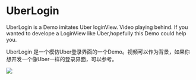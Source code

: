 UberLogin
======================
UberLogin is a Demo imitates Uber loginView. Video playing behind. If you wanted to develope a LoginView like Uber,hopefully this Demo could help you.

UberLogin 是一个模仿Uber登录界面的一个Demo。视频可以作为背景，如果你想开发一个像Uber一样的登录界面，可以参考。


![](https://github.com/Liqiankun/UberLogin/raw/master/LoginDemo/UberLogin.gif)  
